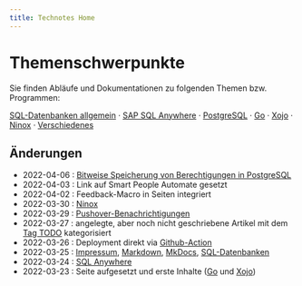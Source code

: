 ```yaml
---
title: Technotes Home
---
```


# Themenschwerpunkte

Sie finden Abläufe und Dokumentationen zu folgenden Themen bzw. Programmen:

[SQL-Datenbanken allgemein](sql/) &middot; [SAP SQL Anywhere](sql-anywhere/) &middot; [PostgreSQL](postgresql/) &middot; [Go](go/) &middot; [Xojo](xojo/) &middot; [Ninox](ninox/) &middot; [Verschiedenes](misc/)

## Änderungen

- 2022-04-06 : [Bitweise Speicherung von Berechtigungen in PostgreSQL](/postgresql/bitwise/)
- 2022-04-03 : Link auf Smart People Automate gesetzt
- 2022-04-02 : Feedback-Macro in Seiten integriert 
- 2022-03-30 : [Ninox](/ninox/)
- 2022-03-29 : [Pushover-Benachrichtigungen](/misc/pushover/)
- 2022-03-27 : angelegte, aber noch nicht geschriebene Artikel mit dem [Tag TODO](/tags/) kategorisiert
- 2022-03-26 : Deployment direkt via [Github-Action](/misc/github-actions/)
- 2022-03-25 : [Impressum](/info), [Markdown](/misc/markdown), [MkDocs](/misc/mkdocs), [SQL-Datenbanken](/sql/)
- 2022-03-24 : [SQL Anywhere](/sql-anywhere/)
- 2022-03-23 : Seite aufgesetzt und erste Inhalte ([Go](go/) und [Xojo](xojo/))
